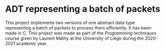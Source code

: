 # ADT representing a batch of packets
This project implements two versions of one abstract data type representing a batch of packets to process them efficiently. It has been made in C. This project was made as part of the *Programming techniques* course given by Laurent Mathy at the University of Liège during the 2020-2021 academic year.
